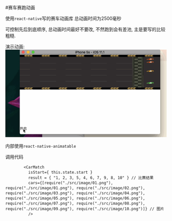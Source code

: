 #赛车赛跑动画

使用`react-native`写的赛车动画库
总动画时间为2500毫秒

可控制先后到底顺序, 总动画时间最好不要改, 不然跑到会有差池,  主是要写的比较粗糙.

演示动画:
![](https://github.com/angelporo/MathCar-ReactNative/blob/master/demoImg/demoGif.gif)


内部使用`react-native-animatable`

调用代码
```react
        <CarMatch
          isStart={ this.state.start }
          result = { "1, 2, 3, 5, 4, 6, 7, 9, 8, 10" } // 比赛结果
          cars={[require("./src/image/01.png"), require("./src/image/01.png"), require("./src/image/02.png"), require("./src/image/03.png"), require("./src/image/04.png"), require("./src/image/05.png"), require("./src/image/06.png"), require("./src/image/07.png"), require("./src/image/08.png"), require("./src/image/09.png"), require("./src/image/10.png")]} // 图片
          />
```
